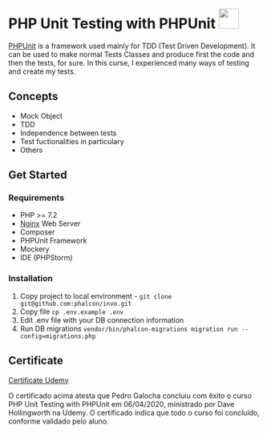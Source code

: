 # PHP Unit Testing with PHPUnit <img width="40px" src="https://img.pngio.com/green-checkmark-icon-free-green-check-mark-icons-green-check-mark-256_256.png">

[PHPUnit][1] is a framework used mainly for TDD (Test Driven Development).
It can be used to make normal Tests Classes and produce first the code and then the tests, for sure.
In this curse, I experienced many ways of testing and create my tests.



## Concepts

* Mock Object
* TDD
* Independence between tests
* Test fuctionalities in particulary
* Others

## Get Started

### Requirements

* PHP >= 7.2
* [Nginx][4] Web Server
* Composer
* PHPUnit Framework
* Mockery
* IDE (PHPStorm)

### Installation

1. Copy project to local environment - `git clone git@github.com:phalcon/invo.git`
2. Copy file `cp .env.example .env`
3. Edit .env file with your DB connection information
4. Run DB migrations `vendor/bin/phalcon-migrations migration run --config=migrations.php`



## Certificate

[Certificate Udemy][8]

O certificado acima atesta que Pedro Galocha concluiu com êxito o curso PHP Unit Testing with PHPUnit em 06/04/2020, ministrado por Dave Hollingworth na Udemy. O certificado indica que todo o curso foi concluído, conforme validado pelo aluno.

[1]: https://phpunit.de/
[2]: http://httpd.apache.org/
[3]: http://httpd.apache.org/docs/current/mod/mod_rewrite.html
[4]: http://nginx.org/
[5]: https://github.com/phalcon/cphalcon/releases
[6]: https://www.mysql.com/
[7]: https://github.com/phalcon/invo/blob/master/CONTRIBUTING.md
[8]: https://ude.my/UC-863f48c7-57ef-4172-a40e-2b8e0de3884f